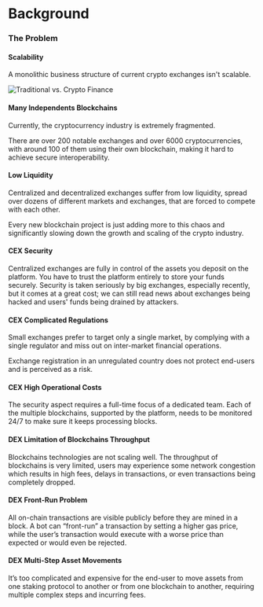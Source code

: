 # Background

### The Problem <a href="#_udybe2pc46jg" id="_udybe2pc46jg"></a>

#### Scalability <a href="#_pj8bkb32jts7" id="_pj8bkb32jts7"></a>

A monolithic business structure of current crypto exchanges isn't scalable.

![Traditional vs. Crypto Finance](<.gitbook/assets/How did traditional finance manage to scale\_.jpg>)

#### Many Independents Blockchains <a href="#_rpdroawe59eb" id="_rpdroawe59eb"></a>

Currently, the cryptocurrency industry is extremely fragmented.

There are over 200 notable exchanges and over 6000 cryptocurrencies, with around 100 of them using their own blockchain, making it hard to achieve secure interoperability.

#### Low Liquidity <a href="#_c3n1dp2ojjwf" id="_c3n1dp2ojjwf"></a>

Centralized and decentralized exchanges suffer from low liquidity, spread over dozens of different markets and exchanges, that are forced to compete with each other.

Every new blockchain project is just adding more to this chaos and significantly slowing down the growth and scaling of the crypto industry.

#### CEX Security <a href="#_a7ns84xisfgu" id="_a7ns84xisfgu"></a>

Centralized exchanges are fully in control of the assets you deposit on the platform. You have to trust the platform entirely to store your funds securely. Security is taken seriously by big exchanges, especially recently, but it comes at a great cost; we can still read news about exchanges being hacked and users' funds being drained by attackers.

#### CEX Complicated Regulations <a href="#_5kcfiq383k3b" id="_5kcfiq383k3b"></a>

Small exchanges prefer to target only a single market, by complying with a single regulator and miss out on inter-market financial operations.

Exchange registration in an unregulated country does not protect end-users and is perceived as a risk.

#### CEX High Operational Costs <a href="#_emg1es6jeelj" id="_emg1es6jeelj"></a>

The security aspect requires a full-time focus of a dedicated team. Each of the multiple blockchains, supported by the platform, needs to be monitored 24/7 to make sure it keeps processing blocks.

#### DEX Limitation of Blockchains Throughput <a href="#_gat1xioip300" id="_gat1xioip300"></a>

Blockchains technologies are not scaling well. The throughput of blockchains is very limited, users may experience some network congestion which results in high fees, delays in transactions, or even transactions being completely dropped.

#### DEX Front-Run Problem <a href="#_tfcy725mgxv4" id="_tfcy725mgxv4"></a>

All on-chain transactions are visible publicly before they are mined in a block. A bot can “front-run” a transaction by setting a higher gas price, while the user’s transaction would execute with a worse price than expected or would even be rejected.

#### DEX Multi-Step Asset Movements <a href="#_bxf2nfrhp1bs" id="_bxf2nfrhp1bs"></a>

It’s too complicated and expensive for the end-user to move assets from one staking protocol to another or from one blockchain to another, requiring multiple complex steps and incurring fees.
